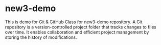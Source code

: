 # new3-demo
This is demo for Git &amp; GitHub Class for new3-demo repository.
A Git repository is a version-controlled project folder that tracks changes to files over time.
It enables collaboration and efficient project management by storing the history of modifications.
